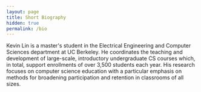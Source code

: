 ```yaml
---
layout: page
title: Short Biography
hidden: true
permalink: /bio
---
```


Kevin Lin is a master's student in the Electrical Engineering and Computer
Sciences department at UC Berkeley. He coordinates the teaching and development
of large-scale, introductory undergraduate CS courses which, in total, support
enrollments of over 3,500 students each year. His research focuses on computer
science education with a particular emphasis on methods for broadening
participation and retention in classrooms of all sizes.
